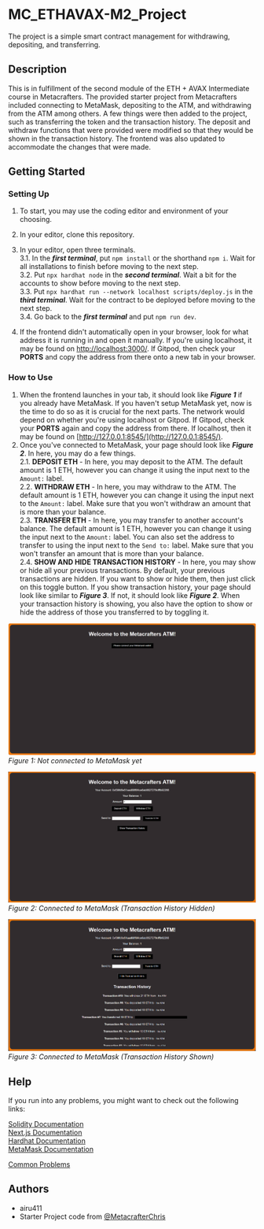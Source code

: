 # MC_ETHAVAX-M2_Project

The project is a simple smart contract management for withdrawing, depositing, and transferring.

## Description

This is in fulfillment of the second module of the ETH + AVAX Intermediate course in Metacrafters. The provided starter project from Metacrafters included connecting to MetaMask, depositing to the ATM, and withdrawing from the ATM among others. A few things were then added to the project, such as transferring the token and the transaction history. The deposit and withdraw functions that were provided were modified so that they would be shown in the transaction history. The frontend was also updated to accommodate the changes that were made.

## Getting Started

### Setting Up

1. To start, you may use the coding editor and environment of your choosing.  

2. In your editor, clone this repository.

3. In your editor, open three terminals.  
  3.1. In the ***first terminal***, put `npm install` or the shorthand `npm i`. Wait for all installations to finish before moving to the next step.  
  3.2. Put `npx hardhat node` in the ***second terminal***. Wait a bit for the accounts to show before moving to the next step.  
  3.3. Put `npx hardhat run --network localhost scripts/deploy.js` in the ***third terminal***. Wait for the contract to be deployed before moving to the next step.  
  3.4. Go back to the ***first terminal*** and put `npm run dev`.  
4. If the frontend didn't automatically open in your browser, look for what address it is running in and open it manually. If you're using localhost, it may be found on [http://localhost:3000/](http://localhost:3000/). If Gitpod, then check your **PORTS** and copy the address from there onto a new tab in your browser.

### How to Use

1. When the frontend launches in your tab, it should look like ***Figure 1*** if you already have MetaMask. If you haven't setup MetaMask yet, now is the time to do so as it is crucial for the next parts. The network would depend on whether you're using localhost or Gitpod. If Gitpod, check your **PORTS** again and copy the address from there. If localhost, then it may be found on [http://127.0.0.1:8545/](http://127.0.0.1:8545/).  
2. Once you've connected to MetaMask, your page should look like ***Figure 2***. In here, you may do a few things.  
  2.1. **DEPOSIT ETH** - In here, you may deposit to the ATM. The default amount is 1 ETH, however you can change it using the input next to the `Amount:` label.  
  2.2. **WITHDRAW ETH** - In here, you may withdraw to the ATM. The default amount is 1 ETH, however you can change it using the input next to the `Amount:` label. Make sure that you won't withdraw an amount that is more than your balance.  
  2.3. **TRANSFER ETH** - In here, you may transfer to another account's balance. The default amount is 1 ETH, however you can change it using the input next to the `Amount:` label. You can also set the address to transfer to using the input next to the `Send to:` label. Make sure that you won't transfer an amount that is more than your balance.  
  2.4. **SHOW AND HIDE TRANSACTION HISTORY**  - In here, you may show or hide all your previous transactions. By default, your previous transactions are hidden. If you want to show or hide them, then just click on this toggle button. If you show transaction history, your page should look like similar to ***Figure 3***. If not, it should look like ***Figure 2***. When your transaction history is showing, you also have the option to show or hide the address of those you transferred to by toggling it.  

![Figure 1](public/fig1.png)  
*Figure 1: Not connected to MetaMask yet*  

![Figure 2](public/fig2.png)  
*Figure 2: Connected to MetaMask (Transaction History Hidden)*  

![Figure 3](public/fig3.png)  
*Figure 3: Connected to MetaMask (Transaction History Shown)*  

## Help

If you run into any problems, you might want to check out the following links:

[Solidity Documentation](https://docs.soliditylang.org/en/v0.8.9/)  
[Next.js Documentation](https://nextjs.org/docs)  
[Hardhat Documentation](https://hardhat.org/docs)  
[MetaMask Documentation](https://docs.metamask.io/wallet/)  

[Common Problems](https://www.youtube.com/watch?v=e_4-Q77XJkw)

## Authors

- airu411
- Starter Project code from [@MetacrafterChris](https://github.com/MetacrafterChris/SCM-Starter)
